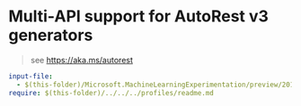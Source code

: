 # Multi-API support for AutoRest v3 generators

> see https://aka.ms/autorest

``` yaml $(enable-multi-api)
input-file:
  - $(this-folder)/Microsoft.MachineLearningExperimentation/preview/2017-05-01-preview/machineLearningExperimentation.json
require: $(this-folder)/../../../profiles/readme.md
```
